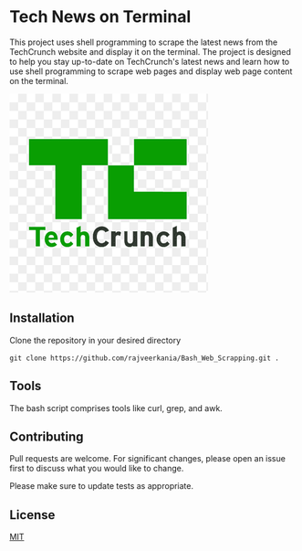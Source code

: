 # Tech News on Terminal

This project uses shell programming to scrape the latest news from the TechCrunch website and display it on the terminal. The project is designed to help you stay up-to-date on TechCrunch's latest news and learn how to use shell programming to scrape web pages and display web page content on the terminal.

![image of TechCrunch](image.png)

## Installation

Clone the repository in your desired directory

```terminal
git clone https://github.com/rajveerkania/Bash_Web_Scrapping.git .
```

## Tools
The bash script comprises tools like curl, grep, and awk.


## Contributing

Pull requests are welcome. For significant changes, please open an issue first
to discuss what you would like to change.

Please make sure to update tests as appropriate.

## License

[MIT](https://choosealicense.com/licenses/mit/)
